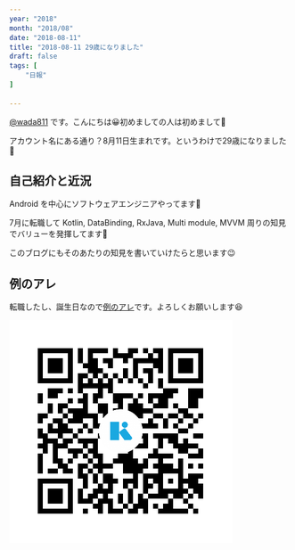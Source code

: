 ```yaml
---
year: "2018"
month: "2018/08"
date: "2018-08-11"
title: "2018-08-11 29歳になりました"
draft: false
tags: [
    "日報"
]

---
```


[@wada811](https://twitter.com/wada811) です。こんにちは😀初めましての人は初めまして🤗

アカウント名にある通り？8月11日生まれです。というわけで29歳になりました🎂

## 自己紹介と近況

Android を中心にソフトウェアエンジニアやってます🤖

7月に転職して Kotlin, DataBinding, RxJava, Multi module, MVVM 周りの知見でバリューを発揮してます💪

このブログにもそのあたりの知見を書いていけたらと思います😉

## 例のアレ

転職したし、誕生日なので[例のアレ](http://www.amazon.co.jp/registry/wishlist/25709YQ1A30QL)です。よろしくお願いします😆

![Kyash](/images/qrcode.png)
